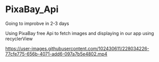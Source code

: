 # PixaBay_Api
Going to improbve in 2-3 days

Using PixaBay free Api to fetch images and displaying in our app using recyclerView



https://user-images.githubusercontent.com/102430611/228034226-77cfe775-656b-4071-add6-097a7b5e4802.mp4

